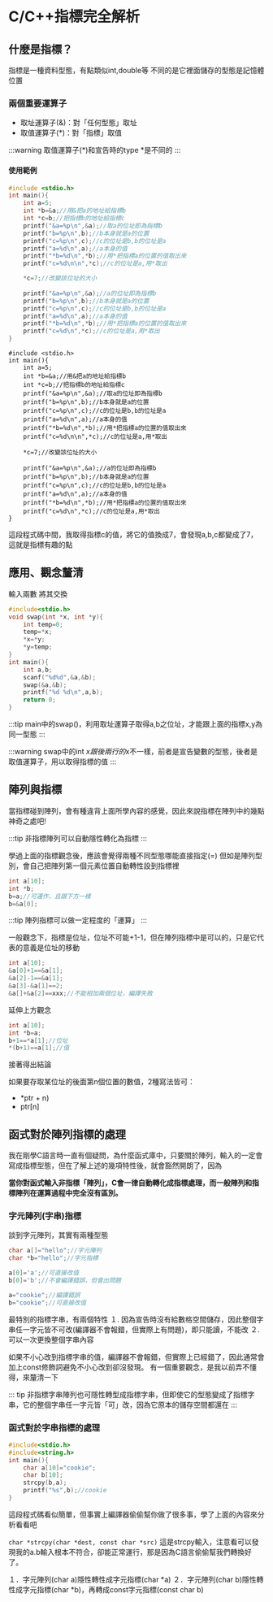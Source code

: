 # C/C++指標完全解析

## 什麼是指標？
指標是一種資料型態，有點類似int,double等
不同的是它裡面儲存的型態是記憶體位置

### 兩個重要運算子
* 取址運算子(&)：對「任何型態」取址
* 取值運算子(*)：對「指標」取值

:::warning
取值運算子(*)和宣告時的type *是不同的 
:::

#### 使用範例
```c
#include <stdio.h>
int main(){
    int a=5;
    int *b=&a;//用&把a的地址給指標b
    int *c=b;//把指標b的地址給指標c
    printf("&a=%p\n",&a);//取a的位址即為指標b
    printf("b=%p\n",b);//b本身就是a的位置
    printf("c=%p\n",c);//c的位址是b,b的位址是a
    printf("a=%d\n",a);//a本身的值
    printf("*b=%d\n",*b);//用*把指標a的位置的值取出來
    printf("c=%d\n\n",*c);//c的位址是a,用*取出

    *c=7;//改變該位址的大小
    
    printf("&a=%p\n",&a);//a的位址即為指標b
    printf("b=%p\n",b);//b本身就是a的位置
    printf("c=%p\n",c);//c的位址是b,b的位址是a
    printf("a=%d\n",a);//a本身的值
    printf("*b=%d\n",*b);//用*把指標a的位置的值取出來
    printf("c=%d\n",*c);//c的位址是a,用*取出
}
```

```
#include <stdio.h>
int main(){
    int a=5;
    int *b=&a;//用&把a的地址給指標b
    int *c=b;//把指標b的地址給指標c
    printf("&a=%p\n",&a);//取a的位址即為指標b
    printf("b=%p\n",b);//b本身就是a的位置
    printf("c=%p\n",c);//c的位址是b,b的位址是a
    printf("a=%d\n",a);//a本身的值
    printf("*b=%d\n",*b);//用*把指標a的位置的值取出來
    printf("c=%d\n\n",*c);//c的位址是a,用*取出

    *c=7;//改變該位址的大小
    
    printf("&a=%p\n",&a);//a的位址即為指標b
    printf("b=%p\n",b);//b本身就是a的位置
    printf("c=%p\n",c);//c的位址是b,b的位址是a
    printf("a=%d\n",a);//a本身的值
    printf("*b=%d\n",*b);//用*把指標a的位置的值取出來
    printf("c=%d\n",*c);//c的位址是a,用*取出
}
```
這段程式碼中間，我取得指標c的值，將它的值換成7，會發現a,b,c都變成了7，這就是指標有趣的點

## 應用、觀念釐清
輸入兩數 將其交換
```c
#include<stdio.h>
void swap(int *x, int *y){
    int temp=0;
    temp=*x;
    *x=*y;
    *y=temp;
}
int main(){
    int a,b;
    scanf("%d%d",&a,&b);
    swap(&a,&b);
    printf("%d %d\n",a,b);
    return 0;
}
```
:::tip
main中的swap()，利用取址運算子取得a,b之位址，才能跟上面的指標x,y為同一型態
:::

:::warning
swap中的int *x跟後兩行的*x不一樣，前者是宣告變數的型態，後者是取值運算子，用以取得指標的值
:::

## 陣列與指標
當指標碰到陣列，會有種違背上面所學內容的感覺，因此來說指標在陣列中的幾點神奇之處吧!

:::tip
非指標陣列可以自動隱性轉化為指標
:::

學過上面的指標觀念後，應該會覺得兩種不同型態哪能直接指定(=)
但如是陣列型別，會自己把陣列第一個元素位置自動轉性設到指標裡

```c
int a[10];
int *b;
b=a;//可運作，且跟下方一樣
b=&a[0];
```
:::tip
陣列指標可以做一定程度的「運算」
:::

一般觀念下，指標是位址，位址不可能+1-1，但在陣列指標中是可以的，只是它代表的意義是位址的移動

```c
int a[10];
&a[0]+1==&a[1];
&a[2]-1==&a[1];
&a[3]-&a[1]==2;
&a[]+&a[2]==xxx;//不能相加兩個位址，編譯失敗
```

延伸上方觀念
```c
int a[10];
int *b=a;
b+1==*a[1];//位址
*(b+1)==a[1];//值
```

接著得出結論

如果要存取某位址的後面第n個位置的數值，2種寫法皆可：
* *ptr + n)
* ptr[n]

## 函式對於陣列指標的處理
我在剛學C語言時一直有個疑問，為什麼函式庫中，只要關於陣列，輸入的一定會寫成指標型態，但在了解上述的幾項特性後，就會豁然開朗了，因為

**當你對函式輸入非指標「陣列」，C會一律自動轉化成指標處理，而一般陣列和指標陣列在運算過程中完全沒有區別。**


### 字元陣列(字串)指標
談到字元陣列，其實有兩種型態
```c
char a[]="hello";//字元陣列
char *b="hello";//字元指標

a[0]='a';//可直接改值
b[0]='b';//不會編譯錯誤，但會出問題

a="cookie";//編譯錯誤
b="cookie";//可直接改值
```

最特別的指標字串，有兩個特性
１. 因為宣告時沒有給數格空間儲存，因此整個字串任一字元皆不可改(編譯器不會報錯，但實際上有問題)，即只能讀，不能改
２. 可以一次更換整個字串內容

如果不小心改到指標字串的值，編譯器不會報錯，但實際上已經錯了，因此通常會加上const修飾詞避免不小心改到卻沒發現。
有一個重要觀念，是我以前弄不懂得，來釐清一下

::: tip
非指標字串陣列也可隱性轉型成指標字串，但即使它的型態變成了指標字串，它的整個字串任一字元皆「可」改，因為它原本的儲存空間都還在
:::


### 函式對於字串指標的處理
```c
#include<stdio.h>
#include<string.h>
int main(){
    char a[10]="cookie";
    char b[10];
    strcpy(b,a);
    printf("%s",b);//cookie
}
```

這段程式碼看似簡單，但事實上編譯器偷偷幫你做了很多事，學了上面的內容來分析看看吧

`char *strcpy(char *dest, const char *src)`
這是strcpy輸入，注意看可以發現我的a.b輸入根本不符合，卻能正常運行，那是因為C語言偷偷幫我們轉換好了。

１．字元陣列(char a)隱性轉性成字元指標(char *a)
２．字元陣列(char b)隱性轉性成字元指標(char *b)，再轉成const字元指標(const char b)